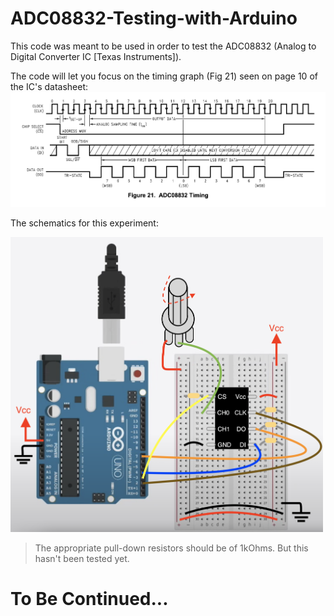 # ADC08832-Testing-with-Arduino

This code was meant to be used in order to test the ADC08832 (Analog to Digital Converter IC [Texas Instruments]).

The code will let you focus on the timing graph (Fig 21) seen on page 10 of the IC's datasheet:
<img src="https://github.com/or00101/ADC08832-Testing-with-Arduino/blob/main/ADC08832%20Timing%20Graph.png" width="900"/>


The schematics for this experiment:

<img src="https://github.com/or00101/ADC08832-Testing-with-Arduino/blob/main/testing-schematics.png" width="500"/>

> The appropriate pull-down resistors should be of 1kOhms. But this hasn't been tested yet.


# To Be Continued...
